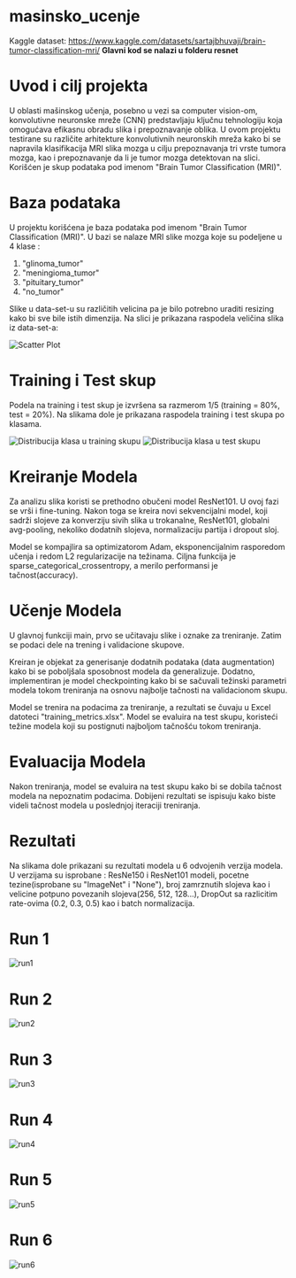 # masinsko_ucenje
Kaggle dataset: https://www.kaggle.com/datasets/sartajbhuvaji/brain-tumor-classification-mri/
**Glavni kod se nalazi u folderu resnet**

# Uvod i cilj projekta

U oblasti mašinskog učenja, posebno u vezi sa computer vision-om, konvolutivne neuronske mreže (CNN) predstavljaju ključnu tehnologiju koja omogućava efikasnu obradu slika i prepoznavanje oblika.
U ovom projektu testirane su različite arhitekture konvolutivnih neuronskih mreža kako bi se napravila klasifikacija MRI slika mozga u cilju prepoznavanja tri vrste tumora mozga, kao i prepoznavanje da li je tumor mozga detektovan na slici. Korišćen je skup podataka pod imenom "Brain Tumor Classification (MRI)".

# Baza podataka

U projektu korišćena je baza podataka pod imenom "Brain Tumor Classification (MRI)". U bazi se nalaze MRI slike mozga koje su podeljene u 4 klase :
1. "glinoma_tumor"
2. "meningioma_tumor"
3. "pituitary_tumor"
4. "no_tumor"

Slike u data-set-u su različitih velicina pa je bilo potrebno uraditi resizing kako bi sve bile istih dimenzija. Na slici je prikazana raspodela veličina slika iz data-set-a: 

![Scatter Plot](Image_size_scatter.png)

# Training i Test skup

Podela na training i test skup je izvršena sa razmerom 1/5 (training = 80%, test = 20%). Na slikama dole je prikazana raspodela training i test skupa po klasama.

![Distribucija klasa u training skupu](training_class_distribution.png)
![Distribucija klasa u test skupu](testing_class_distribution.png)



# Kreiranje Modela

Za analizu slika koristi se prethodno obučeni model ResNet101. U ovoj fazi se vrši i fine-tuning. Nakon toga se kreira novi sekvencijalni model, koji sadrži slojeve za konverziju sivih slika u trokanalne, ResNet101, globalni avg-pooling, nekoliko dodatnih slojeva, normalizaciju partija i dropout sloj.

Model se kompajlira sa optimizatorom Adam, eksponencijalnim rasporedom učenja i redom L2 regularizacije na težinama. Ciljna funkcija je sparse_categorical_crossentropy, a merilo performansi je tačnost(accuracy).

# Učenje Modela

U glavnoj funkciji main, prvo se učitavaju slike i oznake za treniranje. Zatim se podaci dele na trening i validacione skupove.

Kreiran je objekat za generisanje dodatnih podataka (data augmentation) kako bi se poboljšala sposobnost modela da generalizuje. Dodatno, implementiran je model checkpointing kako bi se sačuvali težinski parametri modela tokom treniranja na osnovu najbolje tačnosti na validacionom skupu.

Model se trenira na podacima za treniranje, a rezultati se čuvaju u Excel datoteci "training_metrics.xlsx". Model se evaluira na test skupu, koristeći težine modela koji su postignuti najboljom tačnošću tokom treniranja.

# Evaluacija Modela

Nakon treniranja, model se evaluira na test skupu kako bi se dobila tačnost modela na nepoznatim podacima. Dobijeni rezultati se ispisuju kako biste videli tačnost modela u poslednjoj iteraciji treniranja.

# Rezultati 

Na slikama dole prikazani su rezultati modela u 6 odvojenih verzija modela. 
U verzijama su isprobane : ResNe150 i ResNet101 modeli, pocetne tezine(isprobane su "ImageNet" i "None"), broj zamrznutih slojeva kao i velicine potpuno povezanih slojeva(256, 512, 128...), DropOut sa razlicitim rate-ovima (0.2, 0.3, 0.5) kao i batch normalizacija.

# Run 1
![run1](resnet/run1/results_1.png)
# Run 2
![run2](resnet/run2/results_2.png)
# Run 3
![run3](resnet/run3/results_3.png)
# Run 4
![run4](resnet/run4/results_4.png)
# Run 5
![run5](resnet/run5/result_5.png)
# Run 6
![run6](resnet/run6/results_6.png)
